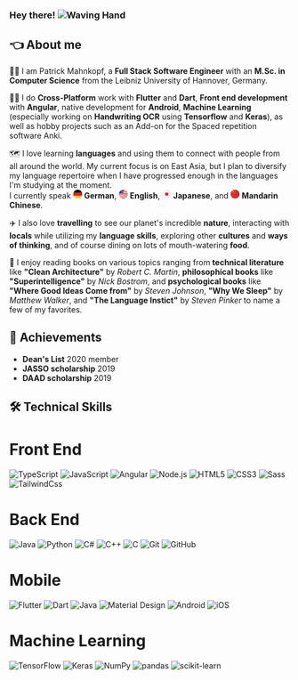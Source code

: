 ### Hey there! <img alt="Waving Hand" width="25px" src="https://camo.githubusercontent.com/e8e7b06ecf583bc040eb60e44eb5b8e0ecc5421320a92929ce21522dbc34c891/68747470733a2f2f6d656469612e67697068792e636f6d2f6d656469612f6876524a434c467a6361737252346961377a2f67697068792e676966">

## :point_left: About me

:man_student: I am Patrick Mahnkopf, a **Full Stack Software Engineer** with an **M.Sc. in Computer Science** from the Leibniz University of Hannover, Germany.

:man_technologist: I do **Cross-Platform** work with **Flutter** and **Dart**, **Front end development** with **Angular**, native development for **Android**, **Machine Learning** (especially working on **Handwriting OCR** using **Tensorflow** and **Keras**), as well as hobby projects such as an Add-on for the Spaced repetition software Anki.

:world_map: I love learning **languages** and using them to connect with people from all around the world. My current focus is on East Asia, but I plan to diversify my language repertoire when I have progressed enough in the languages I'm studying at the moment.  
I currently speak <img alt="German Flag" width="16px" src="./germany-flag.svg"> **German**, <img alt="United States of America Flag" width="16px" src="./united-states-of-america-flag.svg" style="pointer: none;"> **English**, <img alt="Japanese Flag" width="16px" src="./japan-flag.svg"> **Japanese**, and <img alt="Chinese Flag" width="16px" src="./china-flag.svg"> **Mandarin Chinese**.

:airplane: I also love **travelling** to see our planet's incredible **nature**, interacting with **locals** while utilizing my **language skills**, exploring other **cultures** and **ways of thinking**, and of course dining on lots of mouth-watering **food**.

:open_book: I enjoy reading books on various topics ranging from **technical literature** like **"Clean Architecture"** by *Robert C. Martin*, **philosophical books** like **"Superintelligence"** by *Nick Bostrom*, and **psychological books** like **"Where Good Ideas Come from"** by *Steven Johnson*, **"Why We Sleep"** by *Matthew Walker*, and **"The Language Instict"** by *Steven Pinker* to name a few of my favorites.

## :medal_sports: Achievements

- **Dean's List** 2020 member
- **JASSO scholarship** 2019
- **DAAD scholarship** 2019

## :hammer_and_wrench: Technical Skills

# Front End
![TypeScript](https://img.shields.io/badge/TypeScript-0d1117?style=for-the-badge&logo=TypeScript&logoColor=3178C6)
![JavaScript](https://img.shields.io/badge/JavaScript-0d1117?style=for-the-badge&logo=JavaScript&logoColor=F7DF1E)
![Angular](https://img.shields.io/badge/Angular-0d1117?style=for-the-badge&logo=Angular&logoColor=DD0031)
![Node.js](https://img.shields.io/badge/Node.JS-0d1117?style=for-the-badge&logo=NodeDotJS&logoColor=339933)
![HTML5](https://img.shields.io/badge/HTML5-0d1117?style=for-the-badge&logo=HTML5&logoColor=E34F26)
![CSS3](https://img.shields.io/badge/CSS3-0d1117?style=for-the-badge&logo=CSS3&logoColor=1572B6)
![Sass](https://img.shields.io/badge/Sass-0d1117?style=for-the-badge&logo=Sass&logoColor=CC6699)
![TailwindCss](https://img.shields.io/badge/TailwindCss-0d1117?style=for-the-badge&logo=TailwindCss&logoColor=06B6D4)

# Back End
![Java](https://img.shields.io/badge/Java-0d1117?style=for-the-badge&logo=Java&logoColor=007396)
![Python](https://img.shields.io/badge/Python-0d1117?style=for-the-badge&logo=Python&logoColor=3776AB)
![C#](https://img.shields.io/badge/C%23-0d1117?style=for-the-badge&logo=CSharp&logoColor=239120)
![C++](https://img.shields.io/badge/C++-0d1117?style=for-the-badge&logo=CPlusPlus&logoColor=00599C)
![C](https://img.shields.io/badge/C-0d1117?style=for-the-badge&logo=C&logoColor=A8B9CC)
![Git](https://img.shields.io/badge/Git-0d1117?style=for-the-badge&logo=Git&logoColor=F05032)
![GitHub](https://img.shields.io/badge/GitHub-0d1117?style=for-the-badge&logo=GitHub&logoColor=white)

# Mobile
![Flutter](https://img.shields.io/badge/Flutter-0d1117?style=for-the-badge&logo=Flutter&logoColor=02569B)
![Dart](https://img.shields.io/badge/Dart-0d1117?style=for-the-badge&logo=Dart&logoColor=0175C2)
![Java](https://img.shields.io/badge/Java-0d1117?style=for-the-badge&logo=Java&logoColor=007396)
![Material Design](https://img.shields.io/badge/Material%20Design-0d1117?style=for-the-badge&logo=MaterialDesign&logoColor=757575)
![Android](https://img.shields.io/badge/Android-0d1117?style=for-the-badge&logo=Android&logoColor=3DDC84)
![iOS](https://img.shields.io/badge/iOS-0d1117?style=for-the-badge&logo=Apple&logoColor=white)

# Machine Learning
![TensorFlow](https://img.shields.io/badge/TensorFlow-0d1117?style=for-the-badge&logo=TensorFlow&logoColor=FF6F00)
![Keras](https://img.shields.io/badge/Keras-0d1117?style=for-the-badge&logo=Keras&logoColor=D00000)
![NumPy](https://img.shields.io/badge/NumPy-0d1117?style=for-the-badge&logo=NumPy&logoColor=013243)
![pandas](https://img.shields.io/badge/pandas-0d1117?style=for-the-badge&logo=pandas&logoColor=150458)
![scikit-learn](https://img.shields.io/badge/scikit--learn-0d1117?style=for-the-badge&logo=scikitlearn&logoColor=F7931E)
